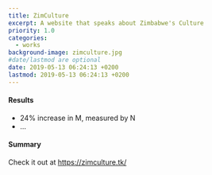 ```yaml
---
title: ZimCulture
excerpt: A website that speaks about Zimbabwe's Culture
priority: 1.0
categories:
  - works
background-image: zimculture.jpg
#date/lastmod are optional
date: 2019-05-13 06:24:13 +0200
lastmod: 2019-05-13 06:24:13 +0200
---
```


#### Results

- 24% increase in M, measured by N
- ...

#### Summary

Check it out at https://zimculture.tk/